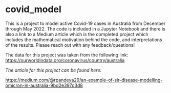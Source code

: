 # covid_model

This is a project to model active Covid-19 cases in Australia from December through May 2022. The code is included in a Jupyter Notebook and there is also a link to a Medium article which is the completed project which includes the mathematical motivation behind the code, and interpretations of the results. Please reach out with any feedback/questions!


The data for this project was taken from the following link: https://ourworldindata.org/coronavirus/country/australia

*The article for this project can be found here:*

https://medium.com/@rpandeya29/an-example-of-sir-disease-modelling-omicron-in-australia-9bd2e397d3d8
